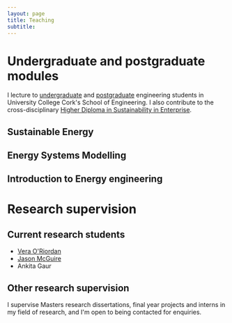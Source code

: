 ```yaml
---
layout: page
title: Teaching
subtitle:
---
```


# Undergraduate and postgraduate modules
I lecture to [undergraduate](https://www.ucc.ie/en/energyeng/undergrad/) and [postgraduate](https://www.ucc.ie/en/ckr26/) engineering students in University College Cork's School of Engineering. I also contribute to the cross-disciplinary [Higher Diploma in Sustainability in Enterprise](https://www.ucc.ie/en/study/postgrad/taughtcourses/hci/hci4/).

## Sustainable Energy


## Energy Systems Modelling

## Introduction to Energy engineering


# Research supervision
## Current research students
- [Vera O'Riordan](https://www.marei.ie/people/vera-oriordan/)
- [Jason McGuire](https://www.marei.ie/people/jason-mc-guire/)
- Ankita Gaur

## Other research supervision
I supervise Masters research dissertations, final year projects and interns in my field of research, and I'm open to being contacted for enquiries. 
